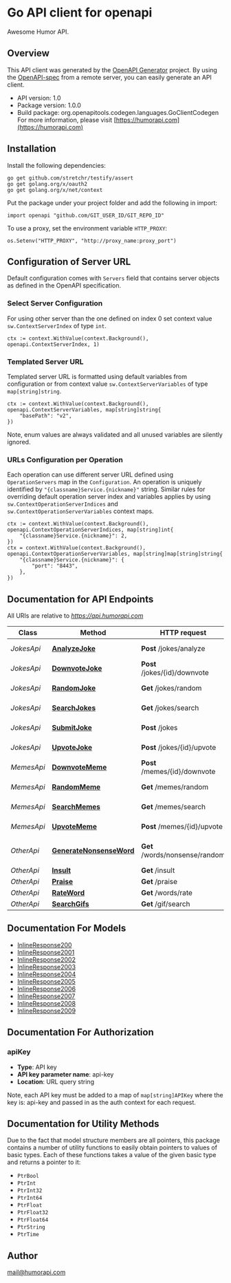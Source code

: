 # Go API client for openapi

Awesome Humor API.

## Overview
This API client was generated by the [OpenAPI Generator](https://openapi-generator.tech) project.  By using the [OpenAPI-spec](https://www.openapis.org/) from a remote server, you can easily generate an API client.

- API version: 1.0
- Package version: 1.0.0
- Build package: org.openapitools.codegen.languages.GoClientCodegen
For more information, please visit [https://humorapi.com](https://humorapi.com)

## Installation

Install the following dependencies:

```shell
go get github.com/stretchr/testify/assert
go get golang.org/x/oauth2
go get golang.org/x/net/context
```

Put the package under your project folder and add the following in import:

```golang
import openapi "github.com/GIT_USER_ID/GIT_REPO_ID"
```

To use a proxy, set the environment variable `HTTP_PROXY`:

```golang
os.Setenv("HTTP_PROXY", "http://proxy_name:proxy_port")
```

## Configuration of Server URL

Default configuration comes with `Servers` field that contains server objects as defined in the OpenAPI specification.

### Select Server Configuration

For using other server than the one defined on index 0 set context value `sw.ContextServerIndex` of type `int`.

```golang
ctx := context.WithValue(context.Background(), openapi.ContextServerIndex, 1)
```

### Templated Server URL

Templated server URL is formatted using default variables from configuration or from context value `sw.ContextServerVariables` of type `map[string]string`.

```golang
ctx := context.WithValue(context.Background(), openapi.ContextServerVariables, map[string]string{
	"basePath": "v2",
})
```

Note, enum values are always validated and all unused variables are silently ignored.

### URLs Configuration per Operation

Each operation can use different server URL defined using `OperationServers` map in the `Configuration`.
An operation is uniquely identified by `"{classname}Service.{nickname}"` string.
Similar rules for overriding default operation server index and variables applies by using `sw.ContextOperationServerIndices` and `sw.ContextOperationServerVariables` context maps.

```
ctx := context.WithValue(context.Background(), openapi.ContextOperationServerIndices, map[string]int{
	"{classname}Service.{nickname}": 2,
})
ctx = context.WithValue(context.Background(), openapi.ContextOperationServerVariables, map[string]map[string]string{
	"{classname}Service.{nickname}": {
		"port": "8443",
	},
})
```

## Documentation for API Endpoints

All URIs are relative to *https://api.humorapi.com*

Class | Method | HTTP request | Description
------------ | ------------- | ------------- | -------------
*JokesApi* | [**AnalyzeJoke**](docs/JokesApi.md#analyzejoke) | **Post** /jokes/analyze | Analyze Joke
*JokesApi* | [**DownvoteJoke**](docs/JokesApi.md#downvotejoke) | **Post** /jokes/{id}/downvote | Downvote a Joke
*JokesApi* | [**RandomJoke**](docs/JokesApi.md#randomjoke) | **Get** /jokes/random | Random Joke
*JokesApi* | [**SearchJokes**](docs/JokesApi.md#searchjokes) | **Get** /jokes/search | Search Jokes
*JokesApi* | [**SubmitJoke**](docs/JokesApi.md#submitjoke) | **Post** /jokes | Submit Joke
*JokesApi* | [**UpvoteJoke**](docs/JokesApi.md#upvotejoke) | **Post** /jokes/{id}/upvote | Upvote a Joke
*MemesApi* | [**DownvoteMeme**](docs/MemesApi.md#downvotememe) | **Post** /memes/{id}/downvote | Downvote a Meme
*MemesApi* | [**RandomMeme**](docs/MemesApi.md#randommeme) | **Get** /memes/random | Random Meme
*MemesApi* | [**SearchMemes**](docs/MemesApi.md#searchmemes) | **Get** /memes/search | Search Memes
*MemesApi* | [**UpvoteMeme**](docs/MemesApi.md#upvotememe) | **Post** /memes/{id}/upvote | Upvote a Meme
*OtherApi* | [**GenerateNonsenseWord**](docs/OtherApi.md#generatenonsenseword) | **Get** /words/nonsense/random | Generate Nonsense Word
*OtherApi* | [**Insult**](docs/OtherApi.md#insult) | **Get** /insult | Insult
*OtherApi* | [**Praise**](docs/OtherApi.md#praise) | **Get** /praise | Praise
*OtherApi* | [**RateWord**](docs/OtherApi.md#rateword) | **Get** /words/rate | Rate Word
*OtherApi* | [**SearchGifs**](docs/OtherApi.md#searchgifs) | **Get** /gif/search | Search Gifs


## Documentation For Models

 - [InlineResponse200](docs/InlineResponse200.md)
 - [InlineResponse2001](docs/InlineResponse2001.md)
 - [InlineResponse2002](docs/InlineResponse2002.md)
 - [InlineResponse2003](docs/InlineResponse2003.md)
 - [InlineResponse2004](docs/InlineResponse2004.md)
 - [InlineResponse2005](docs/InlineResponse2005.md)
 - [InlineResponse2006](docs/InlineResponse2006.md)
 - [InlineResponse2007](docs/InlineResponse2007.md)
 - [InlineResponse2008](docs/InlineResponse2008.md)
 - [InlineResponse2009](docs/InlineResponse2009.md)


## Documentation For Authorization



### apiKey

- **Type**: API key
- **API key parameter name**: api-key
- **Location**: URL query string

Note, each API key must be added to a map of `map[string]APIKey` where the key is: api-key and passed in as the auth context for each request.


## Documentation for Utility Methods

Due to the fact that model structure members are all pointers, this package contains
a number of utility functions to easily obtain pointers to values of basic types.
Each of these functions takes a value of the given basic type and returns a pointer to it:

* `PtrBool`
* `PtrInt`
* `PtrInt32`
* `PtrInt64`
* `PtrFloat`
* `PtrFloat32`
* `PtrFloat64`
* `PtrString`
* `PtrTime`

## Author

mail@humorapi.com


